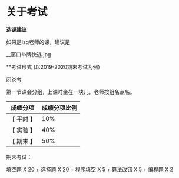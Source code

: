 # 关于考试
**选课建议**    

如果是lzg老师的课，建议是    

   __窗口举牌快逃.jpg    

**考试形式 (以2019-2020期末考试为例)   

闭卷考    

第一节课会分组，上课时坐在一块儿，老师按组名点名。    

成绩分项  | 成绩分项比例
------------- | -------------
【 平时 】 | 10%
【 实验 】 | 40%
【 期末 】 | 50% 


期末考试：  

填空题 X 20 + 选择题 X 20 + 程序填空 X 5 + 算法改错 X 5 + 编程题 X 2
